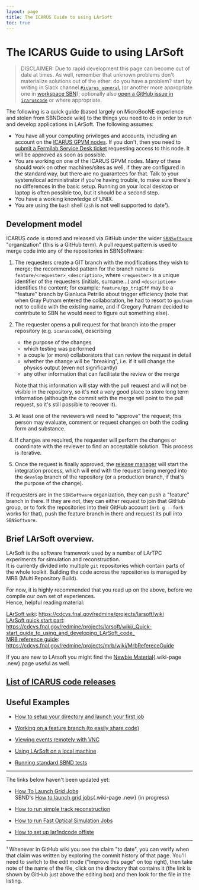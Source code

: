 ```yaml
---
layout: page
title: The ICARUS Guide to using LArSoft
toc: true
---
```




The ICARUS Guide to using LArSoft
======================================================================================


> DISCLAIMER: Due to rapid development this page can become out of date
> at times. As well, remember that unknown problems don\'t materialize
> solutions out of the ether: do you have a problem? start by writing in
> Slack channel [`#icarus_general`](https://shortbaseline.slack.com/archives/C014TBQ9P6J)
> (or another more appropriate one in [workspace SBN](https://shortbaseline.slack.com));
> optionally also [open a GitHub issue in `icaruscode`](https://github.com/SBNSoftware/SBNSoftware.github.io/issues)
> or where appropriate.

The following is a quick guide (based largely on MicroBooNE experience
and stolen from SBNDcode wiki) to the things you need to do in order to
run and develop applications in LArSoft. The following assumes:

-   You have all your computing privileges and accounts, including an
    account on the [ICARUS GPVM
    nodes](Computing_resources.html#Where-to-work-interactive-nodes-GPVM).
    If you don't, then you need to [submit a Fermilab Service Desk
    ticket](Computing_resources.html#Opening-a-ticket-in-Fermilab-Service-Desk)
    requesting access to this node. It will be approved as soon as
    possible.
-   You are working on one of the ICARUS GPVM nodes. Many of these
    should work on other machines/sites as well, if they are configured
    in the standard way, but there are no guarantees for that. Talk to
    your system/local administrator if you're having trouble, to make
    sure there's no differences in the basic setup. Running on your
    local desktop or laptop is often possible too, but it should be a
    second step.
-   You have a working knowledge of UNIX.
-   You are using the `bash` shell (`zsh` is not well supported to
    date¹).


Development model
------------------

ICARUS code is stored and released via GitHub under the wider [`SBNSoftware`](https://github.com/SBNSoftware) "organization" (this is a GitHub term).
A pull request pattern is used to merge code into any of the repositories in SBNSoftware:
1. The requesters create a GIT branch with the modifications they wish to merge; the recommended pattern for the branch name is `feature/<requester>_<description>`, where `<requester>` is a unique identifier of the requesters (initials, surname...) and `<description>` identifies the content; for example: `feature/gp_trigEff` may be a "feature" branch by Gianluca Petrillo about trigger efficiency (note that when Gray Putnam entered the collaboration, he had to resort to `gputnam` not to collide with the existing name, and if Gregory Putnam decided to contribute to SBN he would need to figure out something else).
2. The requester opens a pull request for that branch into the proper repository (e.g. `icaruscode`), describing
    * the purpose of the changes
    * which testing was performed
    * a couple (or more) collaborators that can review the request in detail
    * whether the change will be "breaking", i.e. if it will change the physics output (even not significantly)
    * any other information that can facilitate the review or the merge 
   
   Note that this information will stay with the pull request and will not be visible in the repository, so it's not a very good place to store long term information (although the commit with the merge will point to the pull request, so it's still possible to recover it).
3. At least one of the reviewers will need to "approve" the request; this person may evaluate, comment or request changes on both the coding form and substance.
4. If changes are required, the requester will perform the changes or coordinate with the reviewer to find an acceptable solution. This process is iterative.
5. Once the request is finally approved, the [release manager](../AnalysisInfrastructure/ReleaseManagement/rm_main,md) will start the integration process, which will end with the request being merged into the `develop` branch of the repository (or a production branch, if that's the purpose of the change).

If requesters are in the `SBNSoftware` organization, they can push a "feature" branch in there.
If they are not, they can either request to join that GitHub group, or to fork the repositories into their GitHub account (`mrb g --fork` works for that), push the feature branch in there and request its pull into `SBNSoftware`.



Brief LArSoft overview.
-----------------------------------------------------------------

LArSoft is the software framework used by a number of LArTPC experiments
for simulation and reconstruction.\
It is currently divided into multiple `git` repositories which contain
parts of the whole toolkit. Building the code across the repositories is
managed by MRB (Multi Repository Build).

For now, it is highly recommended that you read up on the above, before
we compile our own set of experiences.\
Hence, helpful reading material:

[LArSoft wiki](.html):
<https://cdcvs.fnal.gov/redmine/projects/larsoft/wiki>\
[LArSoft quick start
part](_Quick-start_guide_to_using_and_developing_LArSoft_code_.html):
<https://cdcvs.fnal.gov/redmine/projects/larsoft/wiki/_Quick-start_guide_to_using_and_developing_LArSoft_code_>\
[MRB reference guide](MrbRefereceGuide.html):
<https://cdcvs.fnal.gov/redmine/projects/mrb/wiki/MrbRefereceGuide>

If you are new to LArsoft you might find the [Newbie
Material](Newbie_Material.html){.wiki-page .new} page useful as well.



[List of ICARUS code releases](List_of_ICARUS_code_releases.html)
-----------------------------------------------------------------------------------------------------------------------------



Useful Examples
--------------------------------------------------

-   [How to setup your directory and launch your first
    job](How_to_setup_your_directory_and_launch_your_first_job.html)

<!-- -->

-   [Working on a feature branch (to easily share
    code)](Working_on_a_feature_branch_(to_easily_share_code).html)

<!-- -->

-   [Viewing events remotely with
    VNC](Viewing_events_remotely_with_VNC.html)

<!-- -->

-   [Using LArSoft on a local
    machine](Using_LArSoft_on_a_local_machine.html)

<!-- -->

-   [Running standard SBND
    tests](Integration_test_guide.html)

------------------------------------------------------------------------

The links below haven\'t been updated yet:

-   [How To Launch Grid Jobs](How_To_Launch_Grid_Jobs.html)\
    SBND\'s [How to launch grid
    jobs](How_to_launch_grid_jobs.html){.wiki-page .new} (in progress)

<!-- -->

-   [How to run simple track
    reconstruction](How_to_run_simple_track_reconstruction_.html)

<!-- -->

-   [How to run Fast Optical Simulation
    Jobs](How_to_run_Fast_Optical_Simulation_Jobs_.html)

<!-- -->

-   [How to set up lar1ndcode
    offiste](How_to_set_up_lar1ndcode_offiste.html)

------------------------------------------------------------------------

¹ Whenever in GitHub wiki you see the claim "to date", you can
verify when that claim was written by exploring the commit history of that
page. You'll need to switch to the edit mode ("Improve this page" on top right),
then take note of the name of the file, click on the directory that contains it
(the link is shown by GitHub just above the editing box) and then look for the
file in the listing.

